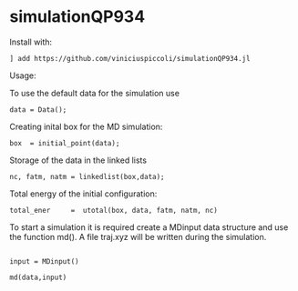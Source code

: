 # simulationQP934

Install with:

```
] add https://github.com/viniciuspiccoli/simulationQP934.jl

```
Usage:

To use the default data for the simulation use

```
data = Data();

```

Creating inital box for the MD simulation:

```
box  = initial_point(data);

```

Storage of the data in the linked lists

```
nc, fatm, natm = linkedlist(box,data);

```

Total energy of the initial configuration:

```
total_ener     =  utotal(box, data, fatm, natm, nc)

```
To start a simulation it is required create a MDinput data structure and use the function md(). A file traj.xyz will be written during the simulation.

```

input = MDinput()

md(data,input)

```




